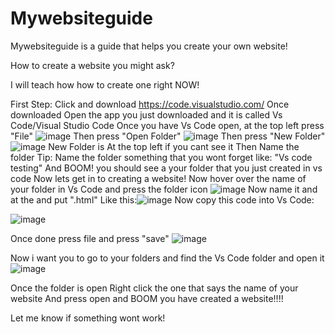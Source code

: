 # Mywebsiteguide
Mywebsiteguide is a guide that helps you create your own website!

How to create a website you might ask?

I will teach how how to create one right NOW!

First Step: Click and download https://code.visualstudio.com/
Once downloaded Open the app you just downloaded and it is called Vs Code/Visual Studio Code
Once you have Vs Code open, at the top left press "File"
![image](https://user-images.githubusercontent.com/111968057/187056705-5e4a4ab7-a954-4904-b2bb-9b5fb7c4310c.png)
Then press "Open Folder"
![image](https://user-images.githubusercontent.com/111968057/187056724-52cd68a3-0e43-4867-9359-ff51585b222e.png)
Then press "New Folder"
![image](https://user-images.githubusercontent.com/111968057/187056738-ce0d1fff-185e-4ff7-bff4-a9ba9b6b5378.png)
New Folder is At the top left if you cant see it
Then Name the folder Tip: Name the folder something that you wont forget like: "Vs code testing"
And BOOM! you should see a your folder that you just created in vs code
Now lets get in to creating a website!
Now hover over the name of your folder in Vs Code and press the folder icon
![image](https://user-images.githubusercontent.com/111968057/187056888-5d6a46b8-a3fb-4e44-a4b9-16774bfefdb5.png)
Now name it and at the and put ".html"
Like this:![image](https://user-images.githubusercontent.com/111968057/187056923-930a38c2-084a-4de1-b6fc-1d6e23138373.png)
Now copy this code into Vs Code:

![image](https://user-images.githubusercontent.com/111968057/187057409-f030985c-b5e0-40d4-8e99-9d77da038f16.png)

Once done press file and press "save"
![image](https://user-images.githubusercontent.com/111968057/187057531-2a6a54ac-2517-4eba-ab12-7eb5468bab2c.png)

Now i want you to go to your folders and find the Vs Code folder and open it
![image](https://user-images.githubusercontent.com/111968057/187057557-9c36a7c7-947e-44bb-8ee4-a4c1a29eee21.png)

Once the folder is open Right click the one that says the name of your website
And press open and BOOM you have created a website!!!!

Let me know if something wont work!
